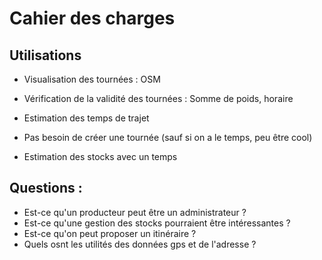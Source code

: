 # Cahier des charges
## Utilisations
* Visualisation des tournées : OSM
* Vérification de la validité des tournées : Somme de poids, horaire
* Estimation des temps de trajet
* Pas besoin de créer une tournée (sauf si on a le temps, peu être cool)

* Estimation des stocks avec un temps

## Questions :
* Est-ce qu'un producteur peut être un administrateur ?
* Est-ce qu'une gestion des stocks pourraient être intéressantes ?
* Est-ce qu'on peut proposer un itinéraire ?
* Quels osnt les utilités des données gps et de l'adresse ?
